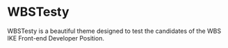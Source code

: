 # WBSTesty
WBSTesty is a beautiful theme designed to test the candidates of the WBS IKE Front-end Developer Position. 
